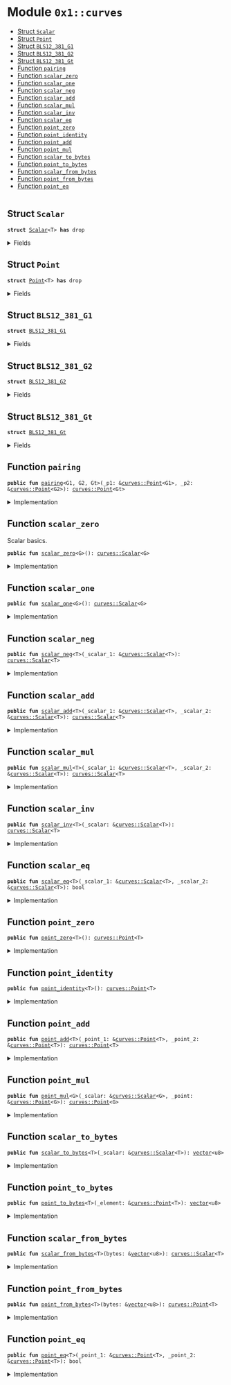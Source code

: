 
<a name="0x1_curves"></a>

# Module `0x1::curves`



-  [Struct `Scalar`](#0x1_curves_Scalar)
-  [Struct `Point`](#0x1_curves_Point)
-  [Struct `BLS12_381_G1`](#0x1_curves_BLS12_381_G1)
-  [Struct `BLS12_381_G2`](#0x1_curves_BLS12_381_G2)
-  [Struct `BLS12_381_Gt`](#0x1_curves_BLS12_381_Gt)
-  [Function `pairing`](#0x1_curves_pairing)
-  [Function `scalar_zero`](#0x1_curves_scalar_zero)
-  [Function `scalar_one`](#0x1_curves_scalar_one)
-  [Function `scalar_neg`](#0x1_curves_scalar_neg)
-  [Function `scalar_add`](#0x1_curves_scalar_add)
-  [Function `scalar_mul`](#0x1_curves_scalar_mul)
-  [Function `scalar_inv`](#0x1_curves_scalar_inv)
-  [Function `scalar_eq`](#0x1_curves_scalar_eq)
-  [Function `point_zero`](#0x1_curves_point_zero)
-  [Function `point_identity`](#0x1_curves_point_identity)
-  [Function `point_add`](#0x1_curves_point_add)
-  [Function `point_mul`](#0x1_curves_point_mul)
-  [Function `scalar_to_bytes`](#0x1_curves_scalar_to_bytes)
-  [Function `point_to_bytes`](#0x1_curves_point_to_bytes)
-  [Function `scalar_from_bytes`](#0x1_curves_scalar_from_bytes)
-  [Function `point_from_bytes`](#0x1_curves_point_from_bytes)
-  [Function `point_eq`](#0x1_curves_point_eq)


<pre><code></code></pre>



<a name="0x1_curves_Scalar"></a>

## Struct `Scalar`



<pre><code><b>struct</b> <a href="curves.md#0x1_curves_Scalar">Scalar</a>&lt;T&gt; <b>has</b> drop
</code></pre>



<details>
<summary>Fields</summary>


<dl>
<dt>
<code>bytes: <a href="../../move-stdlib/doc/vector.md#0x1_vector">vector</a>&lt;u8&gt;</code>
</dt>
<dd>

</dd>
</dl>


</details>

<a name="0x1_curves_Point"></a>

## Struct `Point`



<pre><code><b>struct</b> <a href="curves.md#0x1_curves_Point">Point</a>&lt;T&gt; <b>has</b> drop
</code></pre>



<details>
<summary>Fields</summary>


<dl>
<dt>
<code>bytes: <a href="../../move-stdlib/doc/vector.md#0x1_vector">vector</a>&lt;u8&gt;</code>
</dt>
<dd>

</dd>
</dl>


</details>

<a name="0x1_curves_BLS12_381_G1"></a>

## Struct `BLS12_381_G1`



<pre><code><b>struct</b> <a href="curves.md#0x1_curves_BLS12_381_G1">BLS12_381_G1</a>
</code></pre>



<details>
<summary>Fields</summary>


<dl>
<dt>
<code>dummy_field: bool</code>
</dt>
<dd>

</dd>
</dl>


</details>

<a name="0x1_curves_BLS12_381_G2"></a>

## Struct `BLS12_381_G2`



<pre><code><b>struct</b> <a href="curves.md#0x1_curves_BLS12_381_G2">BLS12_381_G2</a>
</code></pre>



<details>
<summary>Fields</summary>


<dl>
<dt>
<code>dummy_field: bool</code>
</dt>
<dd>

</dd>
</dl>


</details>

<a name="0x1_curves_BLS12_381_Gt"></a>

## Struct `BLS12_381_Gt`



<pre><code><b>struct</b> <a href="curves.md#0x1_curves_BLS12_381_Gt">BLS12_381_Gt</a>
</code></pre>



<details>
<summary>Fields</summary>


<dl>
<dt>
<code>dummy_field: bool</code>
</dt>
<dd>

</dd>
</dl>


</details>

<a name="0x1_curves_pairing"></a>

## Function `pairing`



<pre><code><b>public</b> <b>fun</b> <a href="curves.md#0x1_curves_pairing">pairing</a>&lt;G1, G2, Gt&gt;(_p1: &<a href="curves.md#0x1_curves_Point">curves::Point</a>&lt;G1&gt;, _p2: &<a href="curves.md#0x1_curves_Point">curves::Point</a>&lt;G2&gt;): <a href="curves.md#0x1_curves_Point">curves::Point</a>&lt;Gt&gt;
</code></pre>



<details>
<summary>Implementation</summary>


<pre><code><b>public</b> <b>fun</b> <a href="curves.md#0x1_curves_pairing">pairing</a>&lt;G1,G2,Gt&gt;(_p1: &<a href="curves.md#0x1_curves_Point">Point</a>&lt;G1&gt;, _p2: &<a href="curves.md#0x1_curves_Point">Point</a>&lt;G2&gt;): <a href="curves.md#0x1_curves_Point">Point</a>&lt;Gt&gt; {
    <a href="curves.md#0x1_curves_Point">Point</a>&lt;Gt&gt; {
        bytes: b"asdf"
    }
}
</code></pre>



</details>

<a name="0x1_curves_scalar_zero"></a>

## Function `scalar_zero`

Scalar basics.


<pre><code><b>public</b> <b>fun</b> <a href="curves.md#0x1_curves_scalar_zero">scalar_zero</a>&lt;G&gt;(): <a href="curves.md#0x1_curves_Scalar">curves::Scalar</a>&lt;G&gt;
</code></pre>



<details>
<summary>Implementation</summary>


<pre><code><b>public</b> <b>fun</b> <a href="curves.md#0x1_curves_scalar_zero">scalar_zero</a>&lt;G&gt;(): <a href="curves.md#0x1_curves_Scalar">Scalar</a>&lt;G&gt; {
    <a href="curves.md#0x1_curves_Scalar">Scalar</a>&lt;G&gt; {
        bytes: b"asdf"
    }
}
</code></pre>



</details>

<a name="0x1_curves_scalar_one"></a>

## Function `scalar_one`



<pre><code><b>public</b> <b>fun</b> <a href="curves.md#0x1_curves_scalar_one">scalar_one</a>&lt;G&gt;(): <a href="curves.md#0x1_curves_Scalar">curves::Scalar</a>&lt;G&gt;
</code></pre>



<details>
<summary>Implementation</summary>


<pre><code><b>public</b> <b>native</b> <b>fun</b> <a href="curves.md#0x1_curves_scalar_one">scalar_one</a>&lt;G&gt;(): <a href="curves.md#0x1_curves_Scalar">Scalar</a>&lt;G&gt;;
</code></pre>



</details>

<a name="0x1_curves_scalar_neg"></a>

## Function `scalar_neg`



<pre><code><b>public</b> <b>fun</b> <a href="curves.md#0x1_curves_scalar_neg">scalar_neg</a>&lt;T&gt;(_scalar_1: &<a href="curves.md#0x1_curves_Scalar">curves::Scalar</a>&lt;T&gt;): <a href="curves.md#0x1_curves_Scalar">curves::Scalar</a>&lt;T&gt;
</code></pre>



<details>
<summary>Implementation</summary>


<pre><code><b>public</b> <b>fun</b> <a href="curves.md#0x1_curves_scalar_neg">scalar_neg</a>&lt;T&gt;(_scalar_1: &<a href="curves.md#0x1_curves_Scalar">Scalar</a>&lt;T&gt;): <a href="curves.md#0x1_curves_Scalar">Scalar</a>&lt;T&gt; {
    //todo
    <a href="curves.md#0x1_curves_Scalar">Scalar</a>&lt;T&gt; {
        bytes: b"asdf"
    }
}
</code></pre>



</details>

<a name="0x1_curves_scalar_add"></a>

## Function `scalar_add`



<pre><code><b>public</b> <b>fun</b> <a href="curves.md#0x1_curves_scalar_add">scalar_add</a>&lt;T&gt;(_scalar_1: &<a href="curves.md#0x1_curves_Scalar">curves::Scalar</a>&lt;T&gt;, _scalar_2: &<a href="curves.md#0x1_curves_Scalar">curves::Scalar</a>&lt;T&gt;): <a href="curves.md#0x1_curves_Scalar">curves::Scalar</a>&lt;T&gt;
</code></pre>



<details>
<summary>Implementation</summary>


<pre><code><b>public</b> <b>fun</b> <a href="curves.md#0x1_curves_scalar_add">scalar_add</a>&lt;T&gt;(_scalar_1: &<a href="curves.md#0x1_curves_Scalar">Scalar</a>&lt;T&gt;, _scalar_2: &<a href="curves.md#0x1_curves_Scalar">Scalar</a>&lt;T&gt;): <a href="curves.md#0x1_curves_Scalar">Scalar</a>&lt;T&gt; {
    //todo
    <a href="curves.md#0x1_curves_Scalar">Scalar</a>&lt;T&gt; {
        bytes: b"asdf"
    }
}
</code></pre>



</details>

<a name="0x1_curves_scalar_mul"></a>

## Function `scalar_mul`



<pre><code><b>public</b> <b>fun</b> <a href="curves.md#0x1_curves_scalar_mul">scalar_mul</a>&lt;T&gt;(_scalar_1: &<a href="curves.md#0x1_curves_Scalar">curves::Scalar</a>&lt;T&gt;, _scalar_2: &<a href="curves.md#0x1_curves_Scalar">curves::Scalar</a>&lt;T&gt;): <a href="curves.md#0x1_curves_Scalar">curves::Scalar</a>&lt;T&gt;
</code></pre>



<details>
<summary>Implementation</summary>


<pre><code><b>public</b> <b>fun</b> <a href="curves.md#0x1_curves_scalar_mul">scalar_mul</a>&lt;T&gt;(_scalar_1: &<a href="curves.md#0x1_curves_Scalar">Scalar</a>&lt;T&gt;, _scalar_2: &<a href="curves.md#0x1_curves_Scalar">Scalar</a>&lt;T&gt;): <a href="curves.md#0x1_curves_Scalar">Scalar</a>&lt;T&gt; {
    //todo
    <a href="curves.md#0x1_curves_Scalar">Scalar</a>&lt;T&gt; {
        bytes: b"asdf"
    }
}
</code></pre>



</details>

<a name="0x1_curves_scalar_inv"></a>

## Function `scalar_inv`



<pre><code><b>public</b> <b>fun</b> <a href="curves.md#0x1_curves_scalar_inv">scalar_inv</a>&lt;T&gt;(_scalar: &<a href="curves.md#0x1_curves_Scalar">curves::Scalar</a>&lt;T&gt;): <a href="curves.md#0x1_curves_Scalar">curves::Scalar</a>&lt;T&gt;
</code></pre>



<details>
<summary>Implementation</summary>


<pre><code><b>public</b> <b>fun</b> <a href="curves.md#0x1_curves_scalar_inv">scalar_inv</a>&lt;T&gt;(_scalar: &<a href="curves.md#0x1_curves_Scalar">Scalar</a>&lt;T&gt;): <a href="curves.md#0x1_curves_Scalar">Scalar</a>&lt;T&gt; {
    //todo
    <a href="curves.md#0x1_curves_Scalar">Scalar</a>&lt;T&gt; {
        bytes: b"asdf"
    }
}
</code></pre>



</details>

<a name="0x1_curves_scalar_eq"></a>

## Function `scalar_eq`



<pre><code><b>public</b> <b>fun</b> <a href="curves.md#0x1_curves_scalar_eq">scalar_eq</a>&lt;T&gt;(_scalar_1: &<a href="curves.md#0x1_curves_Scalar">curves::Scalar</a>&lt;T&gt;, _scalar_2: &<a href="curves.md#0x1_curves_Scalar">curves::Scalar</a>&lt;T&gt;): bool
</code></pre>



<details>
<summary>Implementation</summary>


<pre><code><b>public</b> <b>fun</b> <a href="curves.md#0x1_curves_scalar_eq">scalar_eq</a>&lt;T&gt;(_scalar_1: &<a href="curves.md#0x1_curves_Scalar">Scalar</a>&lt;T&gt;, _scalar_2: &<a href="curves.md#0x1_curves_Scalar">Scalar</a>&lt;T&gt;): bool {
    //todo
    <b>false</b>
}
</code></pre>



</details>

<a name="0x1_curves_point_zero"></a>

## Function `point_zero`



<pre><code><b>public</b> <b>fun</b> <a href="curves.md#0x1_curves_point_zero">point_zero</a>&lt;T&gt;(): <a href="curves.md#0x1_curves_Point">curves::Point</a>&lt;T&gt;
</code></pre>



<details>
<summary>Implementation</summary>


<pre><code><b>public</b> <b>fun</b> <a href="curves.md#0x1_curves_point_zero">point_zero</a>&lt;T&gt;(): <a href="curves.md#0x1_curves_Point">Point</a>&lt;T&gt; {
    <a href="curves.md#0x1_curves_Point">Point</a>&lt;T&gt; {
        bytes: b"adf"
    }
}
</code></pre>



</details>

<a name="0x1_curves_point_identity"></a>

## Function `point_identity`



<pre><code><b>public</b> <b>fun</b> <a href="curves.md#0x1_curves_point_identity">point_identity</a>&lt;T&gt;(): <a href="curves.md#0x1_curves_Point">curves::Point</a>&lt;T&gt;
</code></pre>



<details>
<summary>Implementation</summary>


<pre><code><b>public</b> <b>fun</b> <a href="curves.md#0x1_curves_point_identity">point_identity</a>&lt;T&gt;(): <a href="curves.md#0x1_curves_Point">Point</a>&lt;T&gt; {
    <a href="curves.md#0x1_curves_Point">Point</a>&lt;T&gt; {
        bytes: b"adf"
    }
}
</code></pre>



</details>

<a name="0x1_curves_point_add"></a>

## Function `point_add`



<pre><code><b>public</b> <b>fun</b> <a href="curves.md#0x1_curves_point_add">point_add</a>&lt;T&gt;(_point_1: &<a href="curves.md#0x1_curves_Point">curves::Point</a>&lt;T&gt;, _point_2: &<a href="curves.md#0x1_curves_Point">curves::Point</a>&lt;T&gt;): <a href="curves.md#0x1_curves_Point">curves::Point</a>&lt;T&gt;
</code></pre>



<details>
<summary>Implementation</summary>


<pre><code><b>public</b> <b>fun</b> <a href="curves.md#0x1_curves_point_add">point_add</a>&lt;T&gt;(_point_1: &<a href="curves.md#0x1_curves_Point">Point</a>&lt;T&gt;, _point_2: &<a href="curves.md#0x1_curves_Point">Point</a>&lt;T&gt;): <a href="curves.md#0x1_curves_Point">Point</a>&lt;T&gt; {
    <a href="curves.md#0x1_curves_Point">Point</a>&lt;T&gt; {
        bytes: b"adf"
    }
}
</code></pre>



</details>

<a name="0x1_curves_point_mul"></a>

## Function `point_mul`



<pre><code><b>public</b> <b>fun</b> <a href="curves.md#0x1_curves_point_mul">point_mul</a>&lt;G&gt;(_scalar: &<a href="curves.md#0x1_curves_Scalar">curves::Scalar</a>&lt;G&gt;, _point: &<a href="curves.md#0x1_curves_Point">curves::Point</a>&lt;G&gt;): <a href="curves.md#0x1_curves_Point">curves::Point</a>&lt;G&gt;
</code></pre>



<details>
<summary>Implementation</summary>


<pre><code><b>public</b> <b>fun</b> <a href="curves.md#0x1_curves_point_mul">point_mul</a>&lt;G&gt;(_scalar: &<a href="curves.md#0x1_curves_Scalar">Scalar</a>&lt;G&gt;, _point: &<a href="curves.md#0x1_curves_Point">Point</a>&lt;G&gt;): <a href="curves.md#0x1_curves_Point">Point</a>&lt;G&gt; {
    <a href="curves.md#0x1_curves_Point">Point</a>&lt;G&gt; {
        bytes: b"asdf"
    }
}
</code></pre>



</details>

<a name="0x1_curves_scalar_to_bytes"></a>

## Function `scalar_to_bytes`



<pre><code><b>public</b> <b>fun</b> <a href="curves.md#0x1_curves_scalar_to_bytes">scalar_to_bytes</a>&lt;T&gt;(_scalar: &<a href="curves.md#0x1_curves_Scalar">curves::Scalar</a>&lt;T&gt;): <a href="../../move-stdlib/doc/vector.md#0x1_vector">vector</a>&lt;u8&gt;
</code></pre>



<details>
<summary>Implementation</summary>


<pre><code><b>public</b> <b>fun</b> <a href="curves.md#0x1_curves_scalar_to_bytes">scalar_to_bytes</a>&lt;T&gt;(_scalar :&<a href="curves.md#0x1_curves_Scalar">Scalar</a>&lt;T&gt;): <a href="../../move-stdlib/doc/vector.md#0x1_vector">vector</a>&lt;u8&gt; {
    b"adfd"
}
</code></pre>



</details>

<a name="0x1_curves_point_to_bytes"></a>

## Function `point_to_bytes`



<pre><code><b>public</b> <b>fun</b> <a href="curves.md#0x1_curves_point_to_bytes">point_to_bytes</a>&lt;T&gt;(_element: &<a href="curves.md#0x1_curves_Point">curves::Point</a>&lt;T&gt;): <a href="../../move-stdlib/doc/vector.md#0x1_vector">vector</a>&lt;u8&gt;
</code></pre>



<details>
<summary>Implementation</summary>


<pre><code><b>public</b> <b>fun</b> <a href="curves.md#0x1_curves_point_to_bytes">point_to_bytes</a>&lt;T&gt;(_element :&<a href="curves.md#0x1_curves_Point">Point</a>&lt;T&gt;): <a href="../../move-stdlib/doc/vector.md#0x1_vector">vector</a>&lt;u8&gt; {
    b"asdf"
}
</code></pre>



</details>

<a name="0x1_curves_scalar_from_bytes"></a>

## Function `scalar_from_bytes`



<pre><code><b>public</b> <b>fun</b> <a href="curves.md#0x1_curves_scalar_from_bytes">scalar_from_bytes</a>&lt;T&gt;(bytes: &<a href="../../move-stdlib/doc/vector.md#0x1_vector">vector</a>&lt;u8&gt;): <a href="curves.md#0x1_curves_Scalar">curves::Scalar</a>&lt;T&gt;
</code></pre>



<details>
<summary>Implementation</summary>


<pre><code><b>public</b> <b>fun</b> <a href="curves.md#0x1_curves_scalar_from_bytes">scalar_from_bytes</a>&lt;T&gt;(bytes: &<a href="../../move-stdlib/doc/vector.md#0x1_vector">vector</a>&lt;u8&gt;): <a href="curves.md#0x1_curves_Scalar">Scalar</a>&lt;T&gt; {
    <a href="curves.md#0x1_curves_Scalar">Scalar</a>&lt;T&gt; {
        bytes: *bytes
    }
}
</code></pre>



</details>

<a name="0x1_curves_point_from_bytes"></a>

## Function `point_from_bytes`



<pre><code><b>public</b> <b>fun</b> <a href="curves.md#0x1_curves_point_from_bytes">point_from_bytes</a>&lt;T&gt;(bytes: &<a href="../../move-stdlib/doc/vector.md#0x1_vector">vector</a>&lt;u8&gt;): <a href="curves.md#0x1_curves_Point">curves::Point</a>&lt;T&gt;
</code></pre>



<details>
<summary>Implementation</summary>


<pre><code><b>public</b> <b>fun</b> <a href="curves.md#0x1_curves_point_from_bytes">point_from_bytes</a>&lt;T&gt;(bytes: &<a href="../../move-stdlib/doc/vector.md#0x1_vector">vector</a>&lt;u8&gt;): <a href="curves.md#0x1_curves_Point">Point</a>&lt;T&gt; {
    <a href="curves.md#0x1_curves_Point">Point</a>&lt;T&gt; {
        bytes: *bytes
    }
}
</code></pre>



</details>

<a name="0x1_curves_point_eq"></a>

## Function `point_eq`



<pre><code><b>public</b> <b>fun</b> <a href="curves.md#0x1_curves_point_eq">point_eq</a>&lt;T&gt;(_point_1: &<a href="curves.md#0x1_curves_Point">curves::Point</a>&lt;T&gt;, _point_2: &<a href="curves.md#0x1_curves_Point">curves::Point</a>&lt;T&gt;): bool
</code></pre>



<details>
<summary>Implementation</summary>


<pre><code><b>public</b> <b>fun</b> <a href="curves.md#0x1_curves_point_eq">point_eq</a>&lt;T&gt;(_point_1: &<a href="curves.md#0x1_curves_Point">Point</a>&lt;T&gt;, _point_2: &<a href="curves.md#0x1_curves_Point">Point</a>&lt;T&gt;): bool {
    //todo
    <b>false</b>
}
</code></pre>



</details>


[move-book]: https://move-language.github.io/move/introduction.html
